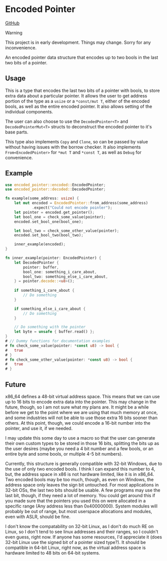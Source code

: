 # Encoded Pointer
[GitHub](https://github.com/Nordgaren/encoded-pointer)

> [!WARNING]
> This project is in early development. Things may change. Sorry for any inconvenience.

An encoded pointer data structure that encodes up to two bools in the last two bits of a pointer.

## Usage
 This is a type that encodes the last two bits of a pointer with bools, to store extra data about a particular
 pointer. It allows the user to get address portion of the type as a `usize` or a `*const/mut T`, either of the
 encoded bools, as well as the entire encoded pointer. It also allows setting of the individual components.

 The user can also choose to use the `DecodedPointer<T>` and `DecodedPointerMut<T>` structs to deconstruct the encoded
 pointer to it's base parts.

 This type also implements `Copy` and `Clone`, so can be passed by value without having issues with the borrow checker.
 It also implements `From<EncodedPointer>` for `*mut T` and `*const T`, as well as `Debug` for convenience.

## Example

 ```rust
use encoded_pointer::encoded::EncodedPointer;
use encoded_pointer::decoded::DecodedPointer;

 fn example(some_address: usize) {
     let mut encoded = EncodedPointer::from_address(some_address)
             .expect("Could not encode pointer");
     let pointer = encoded.get_pointer();
     let bool_one = check_some_value(pointer);
     encoded.set_bool_one(bool_one);

     let bool_two = check_some_other_value(pointer);
     encoded.set_bool_two(bool_two);

     inner_example(encoded);
 }

 fn inner_example(pointer: EncodedPointer) {
     let DecodedPointer {
         pointer: buffer,
         bool_one: something_i_care_about,
         bool_two: something_else_i_care_about,
     } = pointer.decode::<u8>();
     
     if something_i_care_about {
         // Do something
     }

     if something_else_i_care_about {
         // Do something
     }

     // Do something with the pointer
     let byte = unsafe { buffer.read() };
 }
# // Dummy functions for documentation examples
# fn check_some_value(pointer: *const u8) -> bool {
#   true
# }
# fn check_some_other_value(pointer: *const u8) -> bool {
#   true
# }
 ```

## Future
x86_64 defines a 48-bit virtual address space. This means that we can use up to 16 bits to encode extra data into the
pointer. This may change in the future, though, so I am not sure what my plans are. It might be a while before we get to
the point where we are using that much memory at once, and some industries will not be able to use those extra 16 bits 
sooner than others. At this point, though, we could encode a 16-bit number into the pointer, and use it, if we needed.

I may update this some day to use a macro so that the user can generate their own custom types to be stored in those 16 
bits, splitting the bits up as the user desires (maybe you need a 4 bit number and a few bools, or an entire byte and some
bools, or multiple 4-5 bit numbers).

Currently, this structure is generally compatible with 32-bit Windows, due to the use of only two encoded bools. I 
think I can expand this number to 4, but, the address space in x86 is not hardware limited, like it is in x86_64. Two 
encoded bools may be too much, though, as even on Windows, the address space only leaves the sign bit untouched. For most
applications in 32-bit OSs, the last two bits should be usable. A few programs may use the last bit, though, if they need
a lot of memory. You could get around this if you made sure that the pointers you used this on were allocated in a specific
range (Any address less than 0x40000000). System modules will probably be out of range, but most userspace allocations
and modules, even with ASLR, should be fine.

I don't know the compatability on 32-bit Linux, as I don't do much RE on Linux, so I don't tend to see linux addresses 
and their ranges, so I couldn't even guess, right now. If anyone has some resources, I'd appreciate it (does 32-bit Linux 
use the signed bit of a pointer sized type?). It should be compatible in 64-bit Linux, right now, as the virtual address 
space is hardware limited to 48 bits on 64-bit systems.  
